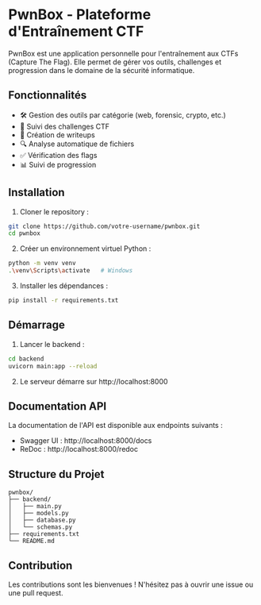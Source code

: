 # PwnBox - Plateforme d'Entraînement CTF

PwnBox est une application personnelle pour l'entraînement aux CTFs (Capture The Flag). Elle permet de gérer vos outils, challenges et progression dans le domaine de la sécurité informatique.

## Fonctionnalités

- 🛠 Gestion des outils par catégorie (web, forensic, crypto, etc.)
- 🎯 Suivi des challenges CTF
- 📝 Création de writeups
- 🔍 Analyse automatique de fichiers
- ✅ Vérification des flags
- 📊 Suivi de progression

## Installation

1. Cloner le repository :
```bash
git clone https://github.com/votre-username/pwnbox.git
cd pwnbox
```

2. Créer un environnement virtuel Python :
```bash
python -m venv venv
.\venv\Scripts\activate   # Windows
```

3. Installer les dépendances :
```bash
pip install -r requirements.txt
```

## Démarrage

1. Lancer le backend :
```bash
cd backend
uvicorn main:app --reload
```

2. Le serveur démarre sur http://localhost:8000

## Documentation API

La documentation de l'API est disponible aux endpoints suivants :
- Swagger UI : http://localhost:8000/docs
- ReDoc : http://localhost:8000/redoc

## Structure du Projet

```
pwnbox/
├── backend/
│   ├── main.py
│   ├── models.py
│   ├── database.py
│   └── schemas.py
├── requirements.txt
└── README.md
```

## Contribution

Les contributions sont les bienvenues ! N'hésitez pas à ouvrir une issue ou une pull request. 
